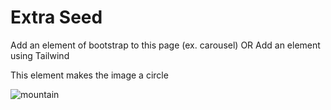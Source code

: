 <html>
    <head>
    <link rel="stylesheet" href="extra.css">
    </head>
    <body>
<div class="index-header">
    <h1>Extra Seed</h1>
    <p>Add an element of bootstrap to this page (ex. carousel) OR Add an element using Tailwind</p>
    <p>This element makes the image a circle</p>
<img src="mountain.png" class="img-circle" alt="mountain">
</div>
